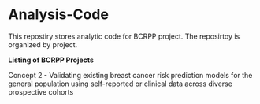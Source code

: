# Analysis-Code
 This repostiry stores analytic code for BCRPP project. The reposirtoy is organized by project.

 **Listing of BCRPP Projects**

 Concept 2 - Validating existing breast cancer risk prediction models for the general population using self-reported or clinical data across diverse prospective cohorts 



